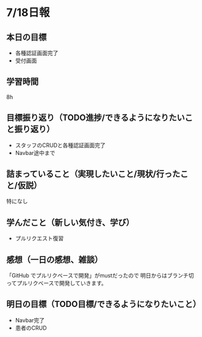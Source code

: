 # 7/18日報
## 本日の目標
- 各種認証画面完了
- 受付画面
## 学習時間
8h
## 目標振り返り（TODO進捗/できるようになりたいこと振り返り）
- スタッフのCRUDと各種認証画面完了
- Navbar途中まで
## 詰まっていること（実現したいこと/現状/行ったこと/仮説）
特になし
## 学んだこと（新しい気付き、学び）
- プルリクエスト復習
## 感想（一日の感想、雑談）
「GitHub でプルリクベースで開発」がmustだったので
明日からはブランチ切ってプルリクベースで開発していきます。
## 明日の目標（TODO目標/できるようになりたいこと）
- Navbar完了
- 患者のCRUD
